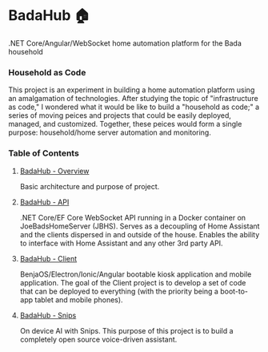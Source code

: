 # BadaHub 🏠
.NET Core/Angular/WebSocket home automation platform for the Bada household

### Household as Code
This project is an experiment in building a home automation platform using an amalgamation of technologies. After studying the topic of "infrastructure as code," I wondered what it would be like to build a "household as code;" a series of moving peices and projects that could be easily deployed, managed, and customized. Together, these peices would form a single purpose: household/home server automation and monitoring.

### Table of Contents
1. [BadaHub - Overview](https://github.com/joe307bad/badahub)
   
   Basic architecture and purpose of project.

2. [BadaHub - API](https://github.com/joe307bad/badahub/tree/master/BadaHub.API)

   .NET Core/EF Core WebSocket API running in a Docker container on JoeBadsHomeServer (JBHS). Serves as a decoupling of Home Assistant and the clients dispersed in and outside of the house. Enables the ability to interface with Home Assistant and any other 3rd party API.

3. [BadaHub - Client](https://github.com/joe307bad/badahub/tree/master/BadaHub.Client)

   BenjaOS/Electron/Ionic/Angular bootable kiosk application and mobile application. The goal of the Client project is to develop a set of code that can be deployed to everything (with the priority being a boot-to-app tablet and mobile phones).

4. [BadaHub - Snips](https://github.com/joe307bad/badahub/tree/master/BadaHub.Snips)

   On device AI with Snips. This purpose of this project is to build a completely open source voice-driven assistant. 


